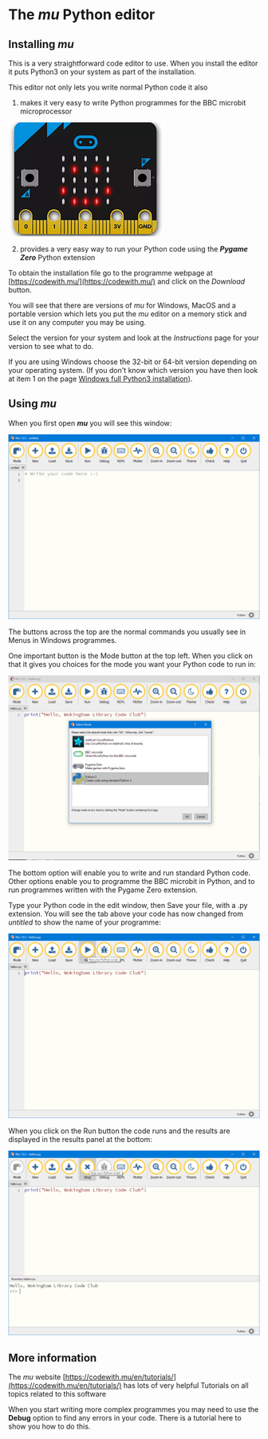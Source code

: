 # The *mu* Python editor

## Installing *mu*

This is a very straightforward code editor to use. When you install the editor it puts Python3 on your system as part of the installation.

This editor not only lets you write normal Python code it also 

1. makes it very easy to write Python programmes for the BBC microbit microprocessor

![microbit](Images/microbit.png "microbit")

2. provides a very easy way to run your Python code using the ***Pygame Zero*** Python extension

To obtain the installation file go to the programme webpage at [https://codewith.mu/](https://codewith.mu/) and click on the *Download* button.

You will see that there are versions of *mu* for Windows, MacOS and a portable version which lets you put the *mu* editor on a memory stick and use it on any computer you may be using.

Select the version for your system and look at the *Instructions* page for your version to see what to do.

If you are using Windows choose the 32-bit or 64-bit version depending on your operating system. (If you don't know which version you have then look at item 1 on the page [Windows full Python3 installation](../Windows-installation/Windows-full-installation/README.md)).

## Using *mu*

When you first open ***mu*** you will see this window:

![mu initial window](Images/mu-00.png)

The buttons across the top are the normal commands you usually see in Menus in Windows programmes.

One important button is the Mode button at the top left. When you click on that it gives you choices for the mode you want your Python code to run in:

![mu mode choices](Images/mu-01.png)

The bottom option will enable you to write and run standard Python code. Other options enable you to programme the BBC microbit in Python, and to run programmes written with the Pygame Zero extension.

Type your Python code in the edit window, then Save your file, with a .py extension. You will see the tab above your code has now changed from *untitled* to show the name of your programme:

![mu mode choices](Images/mu-02.png)

When you click on the Run button the code runs and the results are displayed in the results panel at the bottom:

![mu mode choices](Images/mu-03.png)

## More information

The *mu* website [https://codewith.mu/en/tutorials/](https://codewith.mu/en/tutorials/) has lots of very helpful Tutorials on all topics related to this software

When you start writing more complex programmes you may need to use the **Debug** option to find any errors in your code. There is a tutorial here to show you how to do this.
